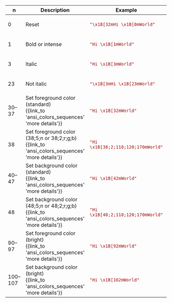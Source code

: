﻿
| n | Description | Example | Rendered |
|---|-------------|---------|----------|
| 0 | Reset | <code style='color:#A31515;'>"\x1B[32mHi \x1B[0mWorld"</code> | <pre style='color:#FFFFFF;background:#000000'><span style='color:#00BB00;'>Hi </span>World</pre> |
| 1 | Bold or intense | <code style='color:#A31515;'>"Hi \x1B[1mWorld"</code> | <pre style='color:#FFFFFF;background:#000000'>Hi <span style='font-weight:900;'>World</span></pre> |
| 3 | Italic | <code style='color:#A31515;'>"Hi \x1B[3mWorld"</code> | <pre style='color:#FFFFFF;background:#000000'>Hi <span style='font-style:italic;'>World</span></pre> |
| 23 | Not italic | <code style='color:#A31515;'>"\x1B[3mHi \x1B[23mWorld"</code> | <pre style='color:#FFFFFF;background:#000000'><span style='font-style:italic;'>Hi </span>World</pre> |
| 30–37 | Set foreground color (standard)<br/>{{link_to 'ansi_colors_sequences' 'more details'}} | <code style='color:#A31515;'>"Hi \x1B[32mWorld"</code> | <pre style='color:#FFFFFF;background:#000000'>Hi <span style='color:#00BB00;'>World</span></pre> |
| 38 | Set foreground color (38;5;n or 38;2;r;g;b)<br/>{{link_to 'ansi_colors_sequences' 'more details'}} | <code style='color:#A31515;'>"Hi \x1B[38;2;110;120;170mWorld"</code> | <pre style='color:#FFFFFF;background:#000000'>Hi <span style='color:#6E78AA;'>World</span></pre> |
| 40–47 | Set background color (standard)<br/>{{link_to 'ansi_colors_sequences' 'more details'}} | <code style='color:#A31515;'>"Hi \x1B[42mWorld"</code> | <pre style='color:#FFFFFF;background:#000000'>Hi <span style='background:#00BB00;'>World</span></pre> |
| 48 | Set background color (48;5;n or 48;2;r;g;b)<br/>{{link_to 'ansi_colors_sequences' 'more details'}} | <code style='color:#A31515;'>"Hi \x1B[48;2;110;120;170mWorld"</code> | <pre style='color:#FFFFFF;background:#000000'>Hi <span style='background:#6E78AA;'>World</span></pre> |
| 90–97 | Set foreground color (bright)<br/>{{link_to 'ansi_colors_sequences' 'more details'}} | <code style='color:#A31515;'>"Hi \x1B[92mWorld"</code> | <pre style='color:#FFFFFF;background:#000000'>Hi <span style='color:#00FF00;'>World</span></pre> |
| 100–107 | Set background color (bright)<br/>{{link_to 'ansi_colors_sequences' 'more details'}} | <code style='color:#A31515;'>"Hi \x1B[102mWorld"</code> | <pre style='color:#FFFFFF;background:#000000'>Hi <span style='background:#00FF00;'>World</span></pre> |
